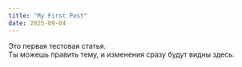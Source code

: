 ```yaml
---
title: "My First Post"
date: 2025-09-04
---
```


Это первая тестовая статья.  
Ты можешь править тему, и изменения сразу будут видны здесь.
